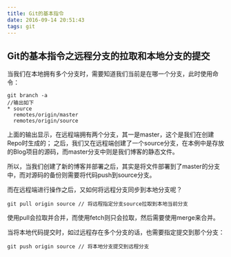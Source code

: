 ```yaml
---
title: Git的基本指令
date: 2016-09-14 20:51:43
tags: git 
---
```


## Git的基本指令之远程分支的拉取和本地分支的提交

当我们在本地拥有多个分支时，需要知道我们当前是在哪一个分支，此时使用命令：
```
git branch -a
//输出如下
* source
  remotes/origin/master
  remotes/origin/source
```
上面的输出显示，在远程端拥有两个分支，其一是master，这个是我们在创建Repo时生成的；
之后，我们又在远程端创建了一个source分支，在本例中是存放的Blog项目的源码，而master分支中则是我们博客的静态文件。

所以，当我们创建了新的博客并部署之后，其实是将文件部署到了master的分支中，而对源码的备份则需要将代码push到source分支。

而在远程端进行操作之后，又如何将远程分支同步到本地分支呢？
```
git pull origin source // 将远程指定分支source拉取到本地当前分支
```
使用pull会拉取并合并，而使用fetch则只会拉取，然后需要使用merge来合并。

当将本地代码提交时，如过远程存在多个分支的话，也需要指定提交到那个分支：
```
git push origin source // 将本地分支提交到远程分支
```

